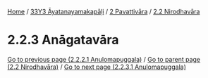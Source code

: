 
[Home](/) / [33Y3 Āyatanayamakapāḷi](../../../33Y3.md) / [2 Pavattivāra](../../2.md) / [2.2 Nirodhavāra](../2.2.md)

# 2.2.3 Anāgatavāra


[Go to previous page (2.2.2.1 Anulomapuggala)](2.2.2/2.2.2.1.md) / [Go to parent page (2.2 Nirodhavāra)](../2.2.md) / [Go to next page (2.2.3.1 Anulomapuggala)](2.2.3/2.2.3.1.md)


